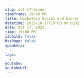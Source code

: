 ```yaml
---
slug: oct-17-dinner
timeframe: 19:00 PM
title: Hackathon Social and Dinner
datetime: 2023-10-17T19:00:00.000Z
date: Oct 17, 2023
time: 19:00 PM
isChild: false
hasPage: false
speakers:
  -
tags:
  -
youtube:
youtubeUrl:
---
```

